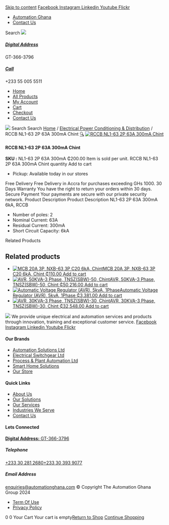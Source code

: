 [Skip to content](https://store.automationghana.com/product/rccb-nl1-63-2p-63a-300ma-chint/#content)
[ Facebook ](https://www.facebook.com/automationgh/) [ Instagram ](https://www.instagram.com/automationgh/) [ Linkedin ](https://www.linkedin.com/company/the-automation-ghana-limited/) [ Youtube ](https://www.youtube.com/channel/UCurrRDUSm5oIW39VXjn1u0w) [ Flickr ](https://www.flickr.com/photos/181794037@N07/)
  * [ Automation Ghana ](https://automationghana.com)
  * [ Contact Us ](https://store.automationghana.com/contact/)


Search
[ ![](https://store.automationghana.com/wp-content/uploads/2024/04/Website-TAGG-Logo-BLUE.png) ](https://store.automationghana.com/)
[ ](https://maps.app.goo.gl/m4xeaagWCNbLk4jM6)
#####  [ Digital Address ](https://maps.app.goo.gl/m4xeaagWCNbLk4jM6)
GT-366-3796 
[ ](tel:+233550055511)
#####  [ Call ](tel:+233550055511)
+233 55 005 5511 
  * [Home](https://store.automationghana.com/)
  * [All Products](https://store.automationghana.com/shop/)
  * [My Account](https://store.automationghana.com/my-account/)
  * [Cart](https://store.automationghana.com/cart/)
  * [Checkout](https://store.automationghana.com/checkout/)
  * [Contact Us](https://store.automationghana.com/contact/)


[![](https://store.automationghana.com/wp-content/uploads/2024/04/AutomationGhana_logo_white.png)](https://store.automationghana.com)
Search
Search
[Home](https://store.automationghana.com) / [Electrical Power Conditioning & Distribution](https://store.automationghana.com/product-category/electrical-power-distribution/) / RCCB NL1-63 2P 63A 300mA Chint
[🔍](https://store.automationghana.com/product/rccb-nl1-63-2p-63a-300ma-chint/)
[![RCCB NL1-63 2P 63A 300mA Chint](https://store.automationghana.com/wp-content/uploads/2019/11/BREAKER-4.jpg)](https://store.automationghana.com/wp-content/uploads/2019/11/BREAKER-4.jpg)
####  RCCB NL1-63 2P 63A 300mA Chint 
**SKU :** NL1-63 2P 63A 300mA 
₵200.00
Item is sold per unit.
RCCB NL1-63 2P 63A 300mA Chint quantity
Add to cart
  * Pickup: Available today in our stores


Free Delivery 
Free Delivery in Accra for purchases exceeding GHs 1000. 
30 Days Warranty 
You have the right to return your orders within 30 days. 
Secure Payment 
Your payments are secure with our private security network. 
Product Description
Product Description
NL1-63 2P 63A 300mA 6kA, RCCB 
  * Number of poles: 2
  * Nominal Current: 63A
  * Residual Current: 300mA
  * Short Circuit Capacity: 6kA


Related Products 
## Related products
  * [![MCB 20A 3P, NXB-63 3P C20 6kA, Chint](https://store.automationghana.com/wp-content/uploads/2019/11/BREAKER-5-300x300.jpg)MCB 20A 3P, NXB-63 3P C20 6kA, Chint ₵110.00 ](https://store.automationghana.com/product/mcb-nxb-63-3p-c20-6ka-chint/)
[Add to cart](https://store.automationghana.com/product/rccb-nl1-63-2p-63a-300ma-chint/?add-to-cart=1784)
  * [![AVR, 50KVA-3 Phase, TNSZ\(SBW\)-50, Chint](https://store.automationghana.com/wp-content/uploads/2020/04/TNSZSBW-30-300x300.jpg)AVR, 50KVA-3 Phase, TNSZ(SBW)-50, Chint ₵50,216.00 ](https://store.automationghana.com/product/avr-tnszsbw-50-chint/)
[Add to cart](https://store.automationghana.com/product/rccb-nl1-63-2p-63a-300ma-chint/?add-to-cart=1640)
  * [![Automatic Voltage Regulator \(AVR\), 5kvA, 1Phase](https://store.automationghana.com/wp-content/uploads/2020/04/TND1SVC-5-300x300.jpg)Automatic Voltage Regulator (AVR), 5kvA, 1Phase ₵3,381.00 ](https://store.automationghana.com/product/avr-tnd1svc-5-chint/)
[Add to cart](https://store.automationghana.com/product/rccb-nl1-63-2p-63a-300ma-chint/?add-to-cart=1637)
  * [![AVR, 30KVA-3 Phase, TNSZ\(SBW\)-30, Chint](https://store.automationghana.com/wp-content/uploads/2020/04/TNSZSBW-30-300x300.jpg)AVR, 30KVA-3 Phase, TNSZ(SBW)-30, Chint ₵32,548.00 ](https://store.automationghana.com/product/avr-tnszsbw-30-chint/)
[Add to cart](https://store.automationghana.com/product/rccb-nl1-63-2p-63a-300ma-chint/?add-to-cart=1639)


![](https://store.automationghana.com/wp-content/uploads/2024/04/AutomationGhana_logo_white.png)
We provide unique electrical and automation services and products through innovation, training and exceptional customer service.
[ Facebook ](https://www.facebook.com/automationgh/) [ Instagram ](https://www.instagram.com/automationgh/) [ Linkedin ](https://www.linkedin.com/company/the-automation-ghana-limited/) [ Youtube ](https://www.youtube.com/channel/UCurrRDUSm5oIW39VXjn1u0w) [ Flickr ](https://www.flickr.com/photos/181794037@N07/)
#### Our Brands
  * [ Automation Solutions Ltd ](https://store.automationghana.com/product/rccb-nl1-63-2p-63a-300ma-chint/)
  * [ Electrical Switchgear Ltd ](https://store.automationghana.com/product/rccb-nl1-63-2p-63a-300ma-chint/)
  * [ Process & Plant Automation Ltd ](https://store.automationghana.com/product/rccb-nl1-63-2p-63a-300ma-chint/)
  * [ Smart Home Solutions ](https://store.automationghana.com/product/rccb-nl1-63-2p-63a-300ma-chint/)
  * [ Our Store ](https://store.automationghana.com/product/rccb-nl1-63-2p-63a-300ma-chint/)


#### Quick Links
  * [ About Us ](https://store.automationghana.com/product/rccb-nl1-63-2p-63a-300ma-chint/)
  * [ Our Solutions ](https://store.automationghana.com/product/rccb-nl1-63-2p-63a-300ma-chint/)
  * [ Our Services ](https://store.automationghana.com/product/rccb-nl1-63-2p-63a-300ma-chint/)
  * [ Industries We Serve ](https://store.automationghana.com/product/rccb-nl1-63-2p-63a-300ma-chint/)
  * [ Contact Us ](https://store.automationghana.com/product/rccb-nl1-63-2p-63a-300ma-chint/)


#### Lets Connected
[**Digital Address:** GT-366-3796](https://maps.app.goo.gl/m4xeaagWCNbLk4jM6)
#####  Telephone 
[ +233 30 281 2680](tel:+233302812680)[+233 30 393 9077](https://store.automationghana.com/product/rccb-nl1-63-2p-63a-300ma-chint/+233303939077)
#####  Email Address 
enquiries@automationghana.com 
© Copyright The Automation Ghana Group 2024
  * [ Term Of Use ](https://store.automationghana.com/product/rccb-nl1-63-2p-63a-300ma-chint/)
  * [ Privacy Policy ](https://store.automationghana.com/product/rccb-nl1-63-2p-63a-300ma-chint/)


0
0
Your Cart
Your cart is empty[Return to Shop](https://store.automationghana.com/shop/)
[Continue Shopping](https://store.automationghana.com/product/rccb-nl1-63-2p-63a-300ma-chint/)
